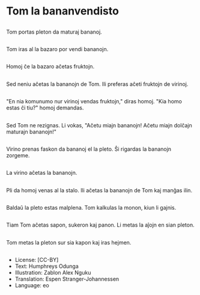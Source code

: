 # Tom la bananvendisto

##
Tom portas pleton da maturaj bananoj.

##
Tom iras al la bazaro por vendi bananojn.

##
Homoj ĉe la bazaro aĉetas fruktojn.

##
Sed neniu aĉetas la bananojn de Tom. Ili preferas aĉeti fruktojn de virinoj.

##
"En nia komunumo nur virinoj vendas fruktojn," diras homoj. "Kia homo estas ĉi tiu?" homoj demandas.

##
Sed Tom ne rezignas. Li vokas, "Aĉetu miajn bananojn! Aĉetu miajn dolĉajn maturajn bananojn!"

##
Virino prenas faskon da bananoj el la pleto. Ŝi rigardas la bananojn zorgeme.

##
La virino aĉetas la bananojn.

##
Pli da homoj venas al la stalo. Ili aĉetas la bananojn de Tom kaj manĝas ilin.

##
Baldaŭ la pleto estas malplena. Tom kalkulas la monon, kiun li gajnis.

##
Tiam Tom aĉetas sapon, sukeron kaj panon. Li metas la aĵojn en sian pleton.

##
Tom metas la pleton sur sia kapon kaj iras hejmen.

##
* License: [CC-BY]
* Text: Humphreys Odunga
* Illustration: Zablon Alex Nguku
* Translation: Espen Stranger-Johannessen
* Language: eo
